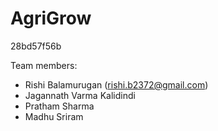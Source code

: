 # AgriGrow
 
28bd57f56b

Team members:
- Rishi Balamurugan (rishi.b2372@gmail.com)
- Jagannath Varma Kalidindi
- Pratham Sharma
- Madhu Sriram
